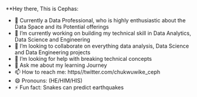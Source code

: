 
**Hey there, This is Cephas:
- 🔭 Currently a Data Professional, who is highly enthusiastic about the Data Space and its Potential offerings
- 🔭 I’m currently working on building my technical skill in Data Analytics, Data Science and Engineering 
- 👯 I’m looking to collaborate on everything data analysis, Data Science and Data Engineering projects
- 🤔 I’m looking for help with breaking technical concepts
- 💬 Ask me about my learning Journey
- 📫 How to reach me: https//twitter.com/chukwuwike_ceph
- 😄 Pronouns: (HE/HIM/HIS)
- ⚡ Fun fact: Snakes can predict earthquakes
